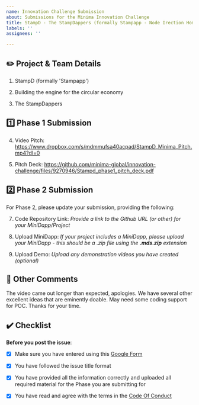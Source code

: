 ```yaml
---
name: Innovation Challenge Submission
about: Submissions for the Minima Innovation Challenge
title: StampD - The StampDappers (formally Stampapp - Node Irection Home)
labels: ''
assignees: ''

---
```


## :pencil2: Project & Team Details

1. StampD (formally 'Stampapp')

2. Building the engine for the circular economy

3. The StampDappers

## :one: Phase 1 Submission 

4. Video Pitch: https://www.dropbox.com/s/mdmmufsa40acpad/StampD_Minima_Pitch.mp4?dl=0

5. Pitch Deck: https://github.com/minima-global/innovation-challenge/files/9270946/Stampd_phase1_pitch_deck.pdf

## :two: Phase 2 Submission 

For Phase 2, please update your submission, providing the following:

7. Code Repository Link: *Provide a link to the Github URL (or other) for your MiniDapp/Project*

8. Upload MiniDapp: *If your project includes a MiniDapp, please upload your MiniDapp - this should be a .zip file using the **.mds.zip** extension*

9. Upload Demo: *Upload any demonstration videos you have created (optional)*

##  :round_pushpin: Other Comments
The video came out longer than expected, apologies. We have several other excellent ideas that are eminently doable. May need some coding support for POC. Thanks for your time. 

## :heavy_check_mark: Checklist

**Before you post the issue**:
- [x] Make sure you have entered using this [Google Form](https://docs.google.com/forms/d/e/1FAIpQLSdW-r1iTN2JUxaLhKZxLj4FgRnIF6yZWAXB30hj4c-vwaNuPw/viewform)
- [x] You have followed the issue title format
- [x] You have provided all the information correctly and uploaded all required material for the Phase you are submitting for
- [x] You have read and agree with the terms in the [Code Of Conduct]()

